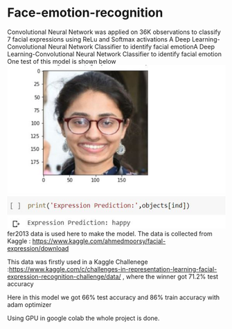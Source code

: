 # Face-emotion-recognition
Convolutional Neural Network was applied on 36K observations to classify 7 facial expressions using ReLu and Softmax activations
A Deep Learning-Convolutional Neural Network Classifier to identify facial emotionA Deep Learning-Convolutional Neural Network Classifier to identify facial emotion
One test of this model is shown below
![](Capture.JPG)
fer2013 data is used here to make the model. The data is collected from Kaggle : https://www.kaggle.com/ahmedmoorsy/facial-expression/download

This data was firstly used in a Kaggle Challenege :https://www.kaggle.com/c/challenges-in-representation-learning-facial-expression-recognition-challenge/data/ , where the winner got 71.2% test accuracy

Here in this model we got 66% test accuracy and 86% train accuracy with adam optimizer

Using GPU in google colab the whole project is done.
